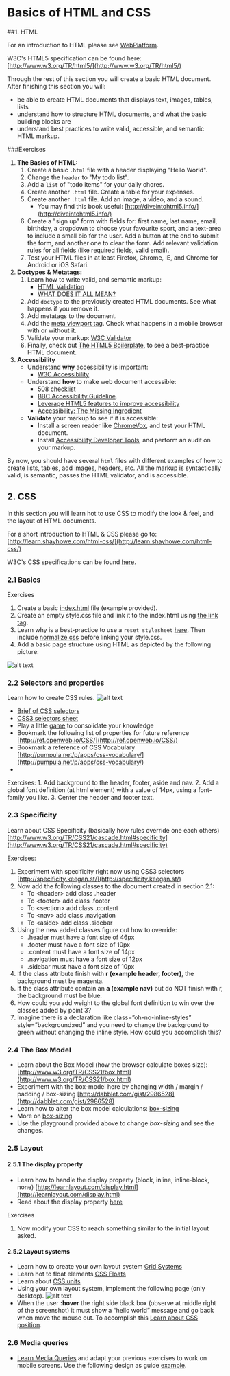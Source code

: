 # Basics of HTML and CSS

##1. HTML

For an introduction to HTML please see [WebPlatform](http://docs.webplatform.org/wiki/html/tutorials).

W3C's HTML5 specification can be found here: [http://www.w3.org/TR/html5/](http://www.w3.org/TR/html5/)

Through the rest of this section you will create a basic HTML document. After finishing this section you will: 

* be able to create HTML documents that displays text, images, tables, lists
* understand how to structure HTML documents, and what the basic building blocks are
* understand best practices to write valid, accessible, and semantic HTML markup.

###Exercises

1. **The Basics of HTML:** 
	1. Create a basic `.html` file with a header displaying "Hello World".
	2. Change the `header` to "My todo list".
	3. Add a `list` of "todo items" for your daily chores.
	4. Create another `.html` file. Create a table for your expenses.
	5. Create another `.html` file. Add an image, a video, and a sound.
		* You may find this book useful: [http://diveintohtml5.info/](http://diveintohtml5.info/)		
	6. Create a "sign up" form with fields for: first name, last name, email, birthday, a dropdown to choose your favourite sport, and a text-area to include a small bio for the user. Add a button at the end to submit the form, and another one to clear the form. Add relevant validation rules for all fields (like required fields, valid email).
	7. Test your HTML files in at least Firefox, Chrome, IE, and Chrome for Android or iOS Safari.
2. **Doctypes & Metatags:** 
	1. Learn how to write valid, and semantic markup:
		* [HTML Validation](https://docs.webplatform.org/wiki/guides/html_validation)
		* [WHAT DOES IT ALL MEAN?](http://diveintohtml5.info/semantics.html)
	2. Add `doctype` to the previously created HTML documents. See what happens if you remove it.
	3. Add metatags to the document.
	4. Add the [meta viewport tag](http://www.quirksmode.org/mobile/metaviewport/). Check what happens in a mobile browser with or without it.
	4. Validate your markup: [W3C Validator](http://validator.w3.org/)
	5. Finally, check out [The HTML5 Boilerplate](https://github.com/h5bp/html5-boilerplate), to see a best-practice HTML document.
3. **Accessibility** 
	* Understand **why** accessibility is important:
		* [W3C Accessibility](http://www.w3.org/standards/webdesign/accessibility)
	* Understand **how** to make web document accessible:
		* [508 checklist](http://webaim.org/standards/508/checklist)
		* [BBC Accessibility Guideline](http://www.bbc.co.uk/guidelines/futuremedia/accessibility/html/).
		* [Leverage HTML5 features to improve accessibility](http://www.w3.org/Talks/2014/0317-HTML5-A11Y/)
		* [Accessibility: The Missing Ingredient](http://alistapart.com/article/accessibility-the-missing-ingredient)
	* **Validate** your markup to see if it is accessible:
		* Install a screen reader like [ChromeVox](https://chrome.google.com/webstore/detail/chromevox/kgejglhpjiefppelpmljglcjbhoiplfn?hl=en), and test your HTML document.
		* Install [Accessibility Developer Tools](https://chrome.google.com/webstore/detail/accessibility-developer-t/fpkknkljclfencbdbgkenhalefipecmb?hl=en), and perform an audit on your markup.

By now, you should have several `html` files with different examples of how to create lists, tables, add images, headers, etc. All the markup is syntactically valid, is semantic, passes the HTML validator, and is accessible.

## 2. CSS
In this section you will learn hot to use CSS to modify the look & feel, and the layout of HTML documents.

For a short introduction to HTML & CSS please go to: [http://learn.shayhowe.com/html-css/](http://learn.shayhowe.com/html-css/)

W3C's CSS specifications can be found [here](http://www.w3.org/TR/css-2010/).

### 2.1 Basics

Exercises

1. Create a basic [index.html](https://raw.githubusercontent.com/h5bp/html5-boilerplate/master/index.html) file (example provided).
2. Create an empty style.css file and link it to the index.html using [the link tag](https://developer.mozilla.org/en-US/docs/Web/HTML/Element/link#Examples).
3. Learn why is a best-practice to use a `reset stylesheet` [here](http://meyerweb.com/eric/tools/css/reset/). Then include [normalize.css](http://necolas.github.io/normalize.css/) before linking your style.css.
4. Add a basic page structure using HTML as depicted by the following picture:

![alt text](images/html5-structure.png "HTML5 structure")

### 2.2 Selectors and properties
Learn how to create CSS rules.
![alt text](images/anatomy-of-a-css-rule.gif "Anatomy of a CSS rule")

* [Brief of CSS selectors](http://www.sitepoint.com/web-foundations/css-selectors/)
* [CSS3 selectors sheet](http://www.w3.org/TR/css3-selectors/)
* Play a little [game](http://flukeout.github.io/) to consolidate your knowledge
* Bookmark the following list of properties for future reference [http://ref.openweb.io/CSS/](http://ref.openweb.io/CSS/)
* Bookmark a reference of CSS Vocabulary [http://pumpula.net/p/apps/css-vocabulary/](http://pumpula.net/p/apps/css-vocabulary/)
* 
Exercises:
    1. Add background to the header, footer, aside and nav.
    2. Add a global font definition (at html element) with a value of 14px, using a font-family you like.
    3. Center the header and footer text.

### 2.3 Specificity
Learn about CSS Specificity (basically how rules override one each others) [http://www.w3.org/TR/CSS21/cascade.html#specificity](http://www.w3.org/TR/CSS21/cascade.html#specificity)

Exercises:

1.	Experiment with specificity right now using CSS3 selectors [http://specificity.keegan.st/](http://specificity.keegan.st/)
2. Now add the following classes to the document created in section 2.1:
	* To &lt;header&gt;  add class .header
    * To &lt;footer&gt;  add class .footer
    * To &lt;section&gt;  add class .content
    * To &lt;nav&gt;  add class  .navigation
    * To &lt;aside&gt;  add class  .sidebar
3. Using the new added classes figure out how to override:
    * .header must have a font size of 46px
    * .footer must have a font size of 10px
    * .content must have a font size of 14px
    * .navigation must have a font size of 12px
    * .sidebar must have a font size of 10px
4. If the class attribute finish with **r (example header, footer)**, the background must be magenta.
5. If the class attribute contain an **a (example nav)** but do NOT finish with r, the background must be blue.
6. How could you add weight to the global font definition to win over the classes added by point 3?
7. Imagine there is a declaration like class=”oh-no-inline-styles” style=”background:red” and you need to change the background to green without changing the inline style. How could you accomplish this?

### 2.4 The Box Model
* Learn about the Box Model (how the browser calculate boxes size): [http://www.w3.org/TR/CSS21/box.html](http://www.w3.org/TR/CSS21/box.html)
* Experiment with the box-model here by changing width / margin / padding / box-sizing [http://dabblet.com/gist/2986528](http://dabblet.com/gist/2986528)
* Learn how to alter the box model calculations: [box-sizing](http://quirksmode.org/css/user-interface/boxsizing.html)
* More on [box-sizing](http://adamschwartz.co/magic-of-css/chapters/1-the-box/)
* Use the playground provided above to change *box-sizing* and see the changes.

### 2.5 Layout

#### 2.5.1 The display property
* Learn how to handle the display property (block, inline, inline-block, none) [http://learnlayout.com/display.html](http://learnlayout.com/display.html)
* Read about the display property [here](http://adamschwartz.co/magic-of-css/chapters/2-layout/)

Exercises

1. Now modify your CSS to reach something similar to the initial layout asked.

#### 2.5.2 Layout systems
* Learn how to create your own layout system [Grid Systems](http://www.adamkaplan.me/grid/)
* Learn hot to float elements [CSS Floats](http://alistapart.com/article/css-floats-101)
* Learn about [CSS units](http://alistapart.com/article/love-the-boring-bits-of-css)
* Using your own layout system, implement the following page (only desktop).
  ![alt text](images/example-layout.png)
* When the user **:hover** the right side black box (observe at middle right of the screenshot) it must show a “hello world” message and go back when move the mouse out. To accomplish this [Learn about CSS position](http://learnlayout.com/position.html).

### 2.6 Media queries
* [Learn Media Queries](http://css-tricks.com/css-media-queries/) and adapt your previous exercises to work on mobile screens. Use the following design as guide [example](http://mediaqueri.es/ity/).
